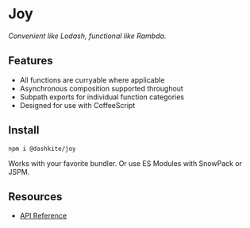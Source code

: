# Joy

*Convenient like Lodash, functional like Rambda.*

## Features

- All functions are curryable where applicable
- Asynchronous composition supported throughout
- Subpath exports for individual function categories
- Designed for use with CoffeeScript

## Install

`npm i @dashkite/joy`

Works with your favorite bundler. Or use ES Modules with SnowPack or JSPM.

## Resources

- [API Reference](./docs/reference.md)
